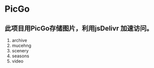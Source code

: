 # PicGo

## 此项目用PicGo存储图片，利用jsDelivr  加速访问。
  1. archive 
  2. mucehng
  3. scenery
  4. seasons
  5. video
